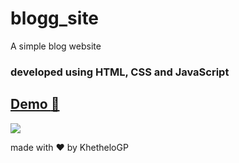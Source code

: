 # blogg_site
A simple blog website

### developed using HTML, CSS and JavaScript
[Demo :eyes:](https://khethelogp.github.io/blogg_site/)
---
![](https://i.ibb.co/VjDrZJk/blogg.png)

made with :heart: by KhetheloGP
